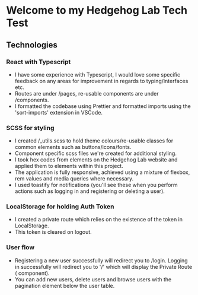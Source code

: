 # Welcome to my Hedgehog Lab Tech Test

## Technologies

### React with Typescript

- I have some experience with Typescript, I would love some specific feedback on any areas for improvement in regards to typing/interfaces etc.
- Routes are under /pages, re-usable components are under /components.
- I formatted the codebase using Prettier and formatted imports using the 'sort-imports' extension in VSCode.

### SCSS for styling

- I created /\_utils.scss to hold theme colours/re-usable classes for common elements such as buttons/icons/fonts.
- Component specific scss files we're created for additional styling.
- I took hex codes from elements on the Hedgehog Lab website and applied them to elements within this project.
- The application is fully responsive, achieved using a mixture of flexbox, rem values and media queries where necessary.
- I used toastify for notifications (you'll see these when you perform actions such as logging in and registering or deleting a user).

### LocalStorage for holding Auth Token

- I created a private route which relies on the existence of the token in LocalStorage.
- This token is cleared on logout.

### User flow

- Registering a new user successfully will redirect you to /login. Logging in successfully will redirect you to '/' which will display the Private Route (<Home /> component).
- You can add new users, delete users and browse users with the pagination element below the user table.
